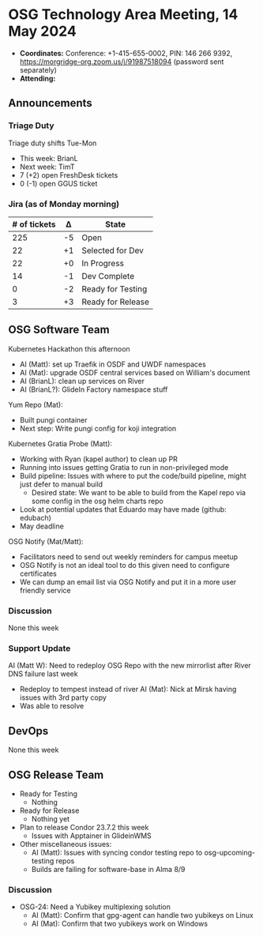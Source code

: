# OSG Technology Area Meeting, 14 May 2024

-   **Coordinates:** Conference: +1-415-655-0002, PIN: 146 266 9392,
    <https://morgridge-org.zoom.us/j/91987518094> (password sent separately)
-   **Attending:**

## Announcements

### Triage Duty

Triage duty shifts Tue-Mon

-   This week: BrianL
-   Next week: TimT
-   7 (+2) open FreshDesk tickets
-   0 (-1) open GGUS ticket

### Jira (as of Monday morning)

| # of tickets | &Delta; | State             |
|--------------|---------|-------------------|
| 225          | -5      | Open              |
| 22           | +1      | Selected for Dev  |
| 22           | +0      | In Progress       |
| 14           | -1      | Dev Complete      |
| 0            | -2      | Ready for Testing |
| 3            | +3      | Ready for Release |

## OSG Software Team

Kubernetes Hackathon this afternoon
-  AI (Matt): set up Traefik in OSDF and UWDF namespaces
-  AI (Mat): upgrade OSDF central services based on William's document
-  AI (BrianL): clean up services on River
-  AI (BrianL?): GlideIn Factory namespace stuff 

Yum Repo (Mat):
-   Built pungi container
-   Next step: Write pungi config for koji integration

Kubernetes Gratia Probe (Matt):
-   Working with Ryan (kapel author) to clean up PR
-   Running into issues getting Gratia to run in non-privileged mode
-   Build pipeline: Issues with where to put the code/build pipeline, might just defer to manual build
    - Desired state: We want to be able to build from the Kapel repo via some config in the osg helm charts repo
- Look at potential updates that Eduardo may have made (github: edubach)
- May deadline

OSG Notify (Mat/Matt):
-   Facilitators need to send out weekly reminders for campus meetup
-   OSG Notify is not an ideal tool to do this given need to configure certificates
-   We can dump an email list via OSG Notify and put it in a more user friendly service

  
### Discussion

None this week

### Support Update

AI (Matt W): Need to redeploy OSG Repo with the new mirrorlist after River DNS failure last week
  - Redeploy to tempest instead of river
AI (Mat): Nick at Mirsk having issues with 3rd party copy
  - Was able to resolve 

## DevOps

None this week

## OSG Release Team

-   Ready for Testing
    -   Nothing
-   Ready for Release
    -   Nothing yet
-   Plan to release Condor 23.7.2 this week
    -   Issues with Apptainer in GlideinWMS
-   Other miscellaneous issues:
    -   AI (Matt): Issues with syncing condor testing repo to osg-upcoming-testing repos
    -   Builds are failing for software-base in Alma 8/9

### Discussion

-   OSG-24: Need a Yubikey multiplexing solution
    -   AI (Matt): Confirm that gpg-agent can handle two yubikeys on Linux
    -   AI (Mat): Confirm that two yubikeys work on Windows
